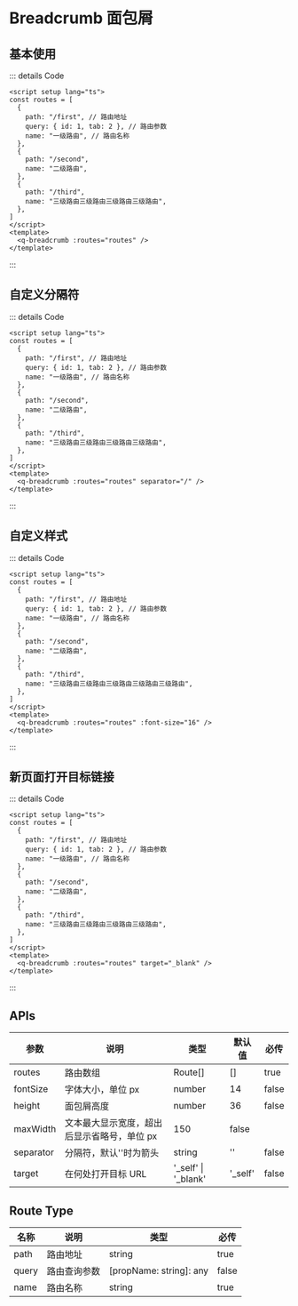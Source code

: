 # Breadcrumb 面包屑

<script setup lang="ts">
const routes = [
  {
    path: '/first', // 路由地址
    query: { id: 1, tab: 2 }, // 路由参数
    name: '一级路由' // 路由名称
  },
  {
    path: '/second',
    name: '二级路由'
  },
  {
    path: '/third',
    name: '三级路由三级路由'
  }
]
</script>

## 基本使用

<q-breadcrumb :routes="routes" />

::: details Code

```vue
<script setup lang="ts">
const routes = [
  {
    path: "/first", // 路由地址
    query: { id: 1, tab: 2 }, // 路由参数
    name: "一级路由", // 路由名称
  },
  {
    path: "/second",
    name: "二级路由",
  },
  {
    path: "/third",
    name: "三级路由三级路由三级路由三级路由",
  },
]
</script>
<template>
  <q-breadcrumb :routes="routes" />
</template>
```

:::

## 自定义分隔符

<q-breadcrumb :routes="routes" separator="/" />

::: details Code

```vue
<script setup lang="ts">
const routes = [
  {
    path: "/first", // 路由地址
    query: { id: 1, tab: 2 }, // 路由参数
    name: "一级路由", // 路由名称
  },
  {
    path: "/second",
    name: "二级路由",
  },
  {
    path: "/third",
    name: "三级路由三级路由三级路由三级路由",
  },
]
</script>
<template>
  <q-breadcrumb :routes="routes" separator="/" />
</template>
```

:::

## 自定义样式

<q-breadcrumb :routes="routes" :font-size="20" />

::: details Code

```vue
<script setup lang="ts">
const routes = [
  {
    path: "/first", // 路由地址
    query: { id: 1, tab: 2 }, // 路由参数
    name: "一级路由", // 路由名称
  },
  {
    path: "/second",
    name: "二级路由",
  },
  {
    path: "/third",
    name: "三级路由三级路由三级路由三级路由三级路由",
  },
]
</script>
<template>
  <q-breadcrumb :routes="routes" :font-size="16" />
</template>
```

:::

## 新页面打开目标链接

<q-breadcrumb :routes="routes" target="_blank" />

::: details Code

```vue
<script setup lang="ts">
const routes = [
  {
    path: "/first", // 路由地址
    query: { id: 1, tab: 2 }, // 路由参数
    name: "一级路由", // 路由名称
  },
  {
    path: "/second",
    name: "二级路由",
  },
  {
    path: "/third",
    name: "三级路由三级路由三级路由三级路由",
  },
]
</script>
<template>
  <q-breadcrumb :routes="routes" target="_blank" />
</template>
```

:::

## APIs

| 参数      | 说明                                        | 类型                      | 默认值   | 必传  |
| --------- | ------------------------------------------- | ------------------------- | -------- | ----- |
| routes    | 路由数组                                    | Route[]                   | []       | true  |
| fontSize  | 字体大小，单位 px                           | number                    | 14       | false |
| height    | 面包屑高度                                  | number                    | 36       | false |
| maxWidth  | 文本最大显示宽度，超出后显示省略号，单位 px | 150                       | false    |
| separator | 分隔符，默认''时为箭头                      | string                    | ''       | false |
| target    | 在何处打开目标 URL                          | '\_self' &#124; '\_blank' | '\_self' | false |

## Route Type

| 名称  | 说明         | 类型                    | 必传  |
| ----- | ------------ | ----------------------- | ----- |
| path  | 路由地址     | string                  | true  |
| query | 路由查询参数 | [propName: string]: any | false |
| name  | 路由名称     | string                  | true  |

